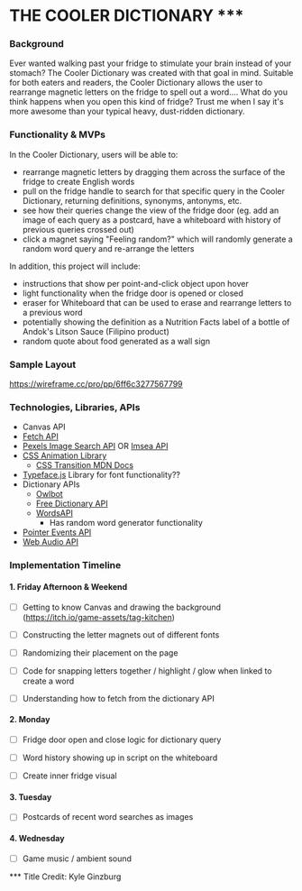 # THE COOLER DICTIONARY ***

### Background
Ever wanted walking past your fridge to stimulate your brain instead of your stomach? The Cooler Dictionary was created with that goal in mind. Suitable for both eaters and readers, the Cooler Dictionary allows the user to rearrange magnetic letters on the fridge to spell out a word.... What do you think happens when you open this kind of fridge? Trust me when I say it's more awesome than your typical heavy, dust-ridden dictionary.


### Functionality & MVPs
In the Cooler Dictionary, users will be able to:
- rearrange magnetic letters by dragging them across the surface of the fridge to create English words
- pull on the fridge handle to search for that specific query in the Cooler Dictionary, returning definitions, synonyms, antonyms, etc.
- see how their queries change the view of the fridge door (eg.  add an image of each query as a postcard, have a whiteboard with history of previous queries crossed out)
- click a magnet saying "Feeling random?" which will randomly generate a random word query and re-arrange the letters

In addition, this project will include:
-  instructions that show per point-and-click object upon hover
-  light functionality when the fridge door is opened or closed
- eraser for Whiteboard that can be used to erase and rearrange letters to a previous word
-  potentially showing the definition as a Nutrition Facts label of a bottle of Andok's Litson Sauce (Filipino product)
- random quote about food generated as a wall sign


### Sample Layout
https://wireframe.cc/pro/pp/6ff6c3277567799


### Technologies, Libraries, APIs
- Canvas API
- [Fetch API](https://developer.mozilla.org/en-US/docs/Web/API/Fetch_API)
- [Pexels Image Search API](https://www.pexels.com/api/) OR [Imsea API](https://imsea.herokuapp.com)
- [CSS Animation Library](https://christinecha.github.io/choreographer-js/)
	- [CSS Transition MDN Docs](https://developer.mozilla.org/en-US/docs/Web/CSS/CSS_Transitions/Using_CSS_transitions)
- [Typeface.js](https://owlbot.info/) Library for font functionality??
- Dictionary APIs
	- [Owlbot](https://owlbot.info/)
	- [Free Dictionary API](https://dictionaryapi.dev/)
	- [WordsAPI](https://www.wordsapi.com/docs/)
		- Has random word generator functionality
- [Pointer Events API](https://developer.mozilla.org/en-US/docs/Web/API/Pointer_events)
- [Web Audio API](https://developer.mozilla.org/en-US/docs/Web/API/Web_Audio_API)


### Implementation Timeline
#### 1.   Friday Afternoon & Weekend
- [ ] Getting to know Canvas and drawing the background (https://itch.io/game-assets/tag-kitchen)

- [ ] Constructing the letter magnets out of different fonts

- [ ] Randomizing their placement on the page

- [ ] Code for snapping letters together / highlight / glow when linked to create a word

- [ ] Understanding how to fetch from the dictionary API
#### 2.   Monday
- [ ] Fridge door open and close logic for dictionary query

- [ ] Word history showing up in script on the whiteboard

- [ ] Create inner fridge visual
#### 3.   Tuesday

- [ ] Postcards of recent word searches as images
#### 4.   Wednesday

- [ ] Game music / ambient sound


*** Title Credit: Kyle Ginzburg

